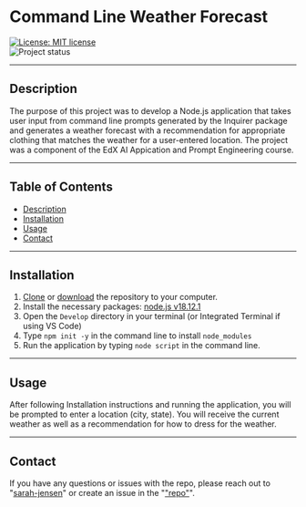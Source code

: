 # Command Line Weather Forecast
[![License: MIT license](https://img.shields.io/badge/License-MIT_license-success)](https://opensource.org/licenses/MIT)    
![Project status](https://img.shields.io/badge/Status-Complete-success)

--- 
## Description
The purpose of this project was to develop a Node.js application that takes user input from command line prompts generated by the Inquirer package and generates a weather forecast with a recommendation for appropriate clothing that matches the weather for a user-entered location. The project was a component of the EdX AI Appication and Prompt Engineering course.

---
## Table of Contents
* [Description](#description)
* [Installation](#installation)
* [Usage](#usage)
* [Contact](#contact)

---
## Installation
  1. [Clone](https://github.com/sarah-jensen/AIpowered-CLI) or [download](https://github.com/sarah-jensen/AIpowered-CLI/archive/refs/heads/master.zip) the repository to your computer. 
  2. Install the necessary packages: [node.js v18.12.1](https://nodejs.org/en)
  3. Open the `Develop` directory in your terminal (or Integrated Terminal if using VS Code) 
  4. Type `npm init -y` in the command line to install `node_modules`
  5. Run the application by typing `node script` in the command line.

---
## Usage
 After following Installation instructions and running the application, you will be prompted to enter a location (city, state). You will receive the current weather as well as a recommendation for how to dress for the weather.

---
## Contact
If you have any questions or issues with the repo, please reach out to "[sarah-jensen]("https://github.com/sarah-jensen")" or create an issue in the "["repo"](https://github.com/sarah-jensen/AIpowered-CLI)".
